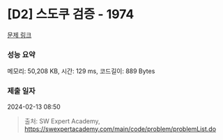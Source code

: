 # [D2] 스도쿠 검증 - 1974 

[문제 링크](https://swexpertacademy.com/main/code/problem/problemDetail.do?contestProbId=AV5Psz16AYEDFAUq) 

### 성능 요약

메모리: 50,208 KB, 시간: 129 ms, 코드길이: 889 Bytes

### 제출 일자

2024-02-13 08:50



> 출처: SW Expert Academy, https://swexpertacademy.com/main/code/problem/problemList.do